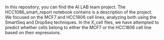 In this repository, you can find the AI LAB team project. 
The HCC1086_smart_report notebook contains is a description of the project. 
We focused on the MCF7 and HCC1806 cell lines, analyzing both using the SmartSeq and DropSeq techniques. 
In the X_cell files, we have attempted to predict whether cells belong to either the MCF7 or the HCC1806 cell line based on their expressions.
